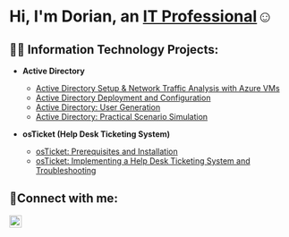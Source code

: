 <h1>Hi, I'm Dorian, an <a href="https://www.linkedin.com/in/dorianrivas-/">IT Professional</a>☺</h1>

<h2>👨‍💻 Information Technology Projects:</h2>

- <b>Active Directory</b>
  - [Active Directory Setup & Network Traffic Analysis with Azure VMs](https://github.com/joshmadakorcc/configure-ad)
  - [Active Directory Deployment and Configuration](https://github.com/joshmadakorcc/azure-network-protocols)
  - [Active Directory: User Generation](https://github.com/joshmadakorcc/azure-network-protocols)
  - [Active Directory: Practical Scenario Simulation](https://github.com/joshmadakorcc/azure-network-protocols)

- <b>osTicket (Help Desk Ticketing System)</b>
  - [osTicket: Prerequisites and Installation](https://github.com/joshmadakorcc/osticket-prereqs)
  - [osTicket: Implementing a Help Desk Ticketing System and Troubleshooting](https://github.com/joshmadakorcc/ticket-lifecycle)

<h2>🤳Connect with me:</h2>

[<img align="left" alt="Josh | LinkedIn" width="22px" src="https://cdn.jsdelivr.net/npm/simple-icons@v3/icons/linkedin.svg" />][linkedin]


[linkedin]: https://www.linkedin.com/in/dorianrivas-/
